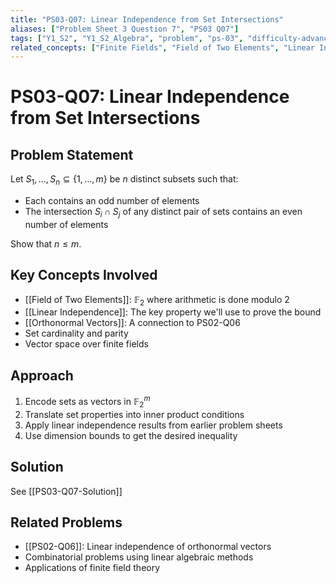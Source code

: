 ```yaml
---
title: "PS03-Q07: Linear Independence from Set Intersections"
aliases: ["Problem Sheet 3 Question 7", "PS03 Q07"]
tags: ["Y1_S2", "Y1_S2_Algebra", "problem", "ps-03", "difficulty-advanced"]
related_concepts: ["Finite Fields", "Field of Two Elements", "Linear Independence", "Set Intersections", "Combinatorics", "Orthonormal Vectors"]
---
```


# PS03-Q07: Linear Independence from Set Intersections

## Problem Statement

Let $S_1, \ldots, S_n \subseteq \{1, \ldots, m\}$ be $n$ distinct subsets such that:
- Each contains an odd number of elements
- The intersection $S_i \cap S_j$ of any distinct pair of sets contains an even number of elements

Show that $n \leq m$.

## Key Concepts Involved

- [[Field of Two Elements]]: $\mathbb{F}_2$ where arithmetic is done modulo 2
- [[Linear Independence]]: The key property we'll use to prove the bound
- [[Orthonormal Vectors]]: A connection to PS02-Q06
- Set cardinality and parity
- Vector space over finite fields

## Approach

1. Encode sets as vectors in $\mathbb{F}_2^m$
2. Translate set properties into inner product conditions
3. Apply linear independence results from earlier problem sheets
4. Use dimension bounds to get the desired inequality

## Solution

See [[PS03-Q07-Solution]]

## Related Problems
- [[PS02-Q06]]: Linear independence of orthonormal vectors
- Combinatorial problems using linear algebraic methods
- Applications of finite field theory
